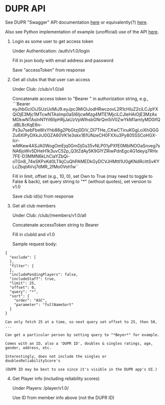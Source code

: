 # DUPR API

See DUPR "Swagger" API documentation
[here](https://backend.mydupr.com/swagger-ui/index.html) or
equivalently(?)
[here](https://api.dupr.gg/swagger-ui/index.html).

Also see Python implementation of example (unofficial) use of the API [here](https://github.com/pkshiu/duprly).


1. Login as some user to get access token

    Under Authentication: /auth/v1.0/login

    Fill in json body with email address and password

    Save "accessToken" from response

2. Get all clubs that that user can access

    Under Club: /club/v1.0/all

    Concatenate access token to "Bearer " in authorization string, e.g.,
      ```Bearer eyJhbGciOiJSUzUxMiJ9.eyJpc3MiOiJodHRwczovL2R1cHIuZ2ciLCJpYXQiOjE3Mjc1MTcwNTAsImp0aSI6IjcwMzg4MTE1MjciLCJleHAiOjE3MzAxMDkwNTAsInN1YiI6IlpHRjJaUzVpWlhsbGNrQm5iV0ZwYkM1amIyMD0ifQ.dBL8cKqE6n-Ps3u7sebFbeWxYhb88g2PbGtzj0DiV_DI7THe_CXwCTinuKGgLciXhQGGZu6XIPyDXkJrJ0GZA60VK1e3skx1B1UNzeCH0FXXu3Py805SSCoHGX-Icr-wMKew4ASJA0WogOmEjq0GmDjGs35vNLP01yPXfE0MbINOOaSnveg7sNA6joWv5DHeH1k3uvC52p_Q3tZdAy5K9GlYZRiwPdnEgc4G1deyq7RHx7FE-D3MMN6kLhCiaYZbQi-oTGn8_74eSKPxKd0LTlkjCuQhPAMEDkGyDCVJHMttl1U0gKNdRcittSvKYLcZbqtAVvj7dMR_2fMo0Voh1w``

    Fill in limit, offset (e.g., 10, 0), set Own to True (may need to toggle to False & back), set
    query string to "*" (without quotes), set version to v1.0

    Save club id(s) from response 


3. Get all club members

    Under Club: /club/<clubId>/members/v1.0/all

    Concatenate accessToken string to Bearer

    Fill in clubId and v1.0

    Sample request body:

```
{
  "exclude": [
  ],
  "filter": {
  },
  "includePendingPlayers": false,
  "includeStaff": true,
  "limit": 25,
  "offset": 0,
  "query": "*",
  "sort": {
    "order": "ASC",
    "parameter": "fullNameSort"
  }
}
```

    Can only fetch 25 at a time, so next query set offset to 25, then 50, ...

    Can get a particular person by setting query to "*Beyer*" for example.

    Comes with an ID, also a 'DUPR ID', doubles & singles ratings, age, gender, address, etc.

    Interestingly, does not include the singles or doublesReliabilityScore's

    (DUPR ID may be best to use since it's visible in the DUPR app's UI.)


4. Get Player info (including reliability scores)

    Under Players: /player/v1.0/<player ID>

    Use ID from member info above (not the DUPR ID)

